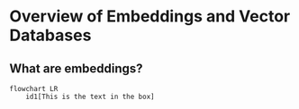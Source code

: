 # Overview of Embeddings and Vector Databases

## What are embeddings?

```mermaid
flowchart LR
    id1[This is the text in the box]
```
